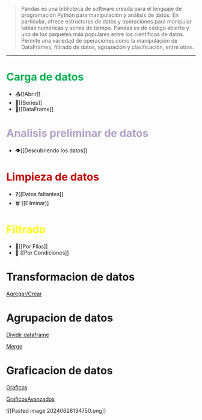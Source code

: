 >Pandas es una biblioteca de software creada para el lenguaje de programación Python para manipulación y análisis de datos. En particular, ofrece estructuras de datos y operaciones para manipular tablas numéricas y series de tiempo. Pandas es de código abierto y uno de los paquetes más populares entre los científicos de datos. Permite una variedad de operaciones como la manipulación de DataFrames, filtrado de datos, agrupación y clasificación, entre otras.

---
# <font color="#00b050">Carga de datos</font>

- 📤[[Abrir]]
- 📖[[Series]]
- 🧩[[DataFrame]]
# <font color="#b2a2c7">Analisis preliminar de datos</font>

- 👁️[[Descubriendo los datos]]

# <font color="#c00000">Limpieza de datos</font>

- ❓[[Datos faltantes]]
- 🗑️ [[Eliminar]]

# <font color="#ffff00">Filtrado</font>

- 🏁[[Por Filas]]
- 🧐 [[Por Condiciones]]

# Transformacion de datos

[Agregar/Crear](https://www.notion.so/Agregar-Crear-3070f5e6040b490ca70428bffebc46e7?pvs=21)

# Agrupacion de datos

[Dividir dataframe](https://www.notion.so/Dividir-dataframe-787bbdc0e634473999edc479f5a7f34a?pvs=21)

[Merge](https://www.notion.so/Merge-ec6df2eec0064097837f0870cb599608?pvs=21)

# Graficacion de datos

[Graficos](https://www.notion.so/Graficos-7e0e454b57124a2aa57340822b0bc4f0?pvs=21)

[GraficosAvanzados](https://www.notion.so/GraficosAvanzados-af8a24c2f6914202afa40167c6a00d35?pvs=21)

![[Pasted image 20240628134750.png]]